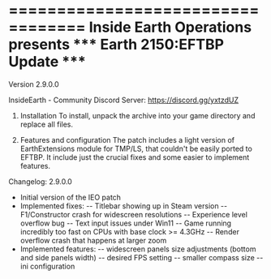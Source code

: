 ==================================
 Inside Earth Operations presents
*** Earth 2150:EFTBP Update ***
==================================
Version 2.9.0.0

InsideEarth - Community Discord Server: https://discord.gg/yxtzdUZ

1. Installation
To install, unpack the archive into your game directory and replace all files.

2. Features and configuration
The patch includes a light version of EarthExtensions module for TMP/LS, that couldn't be easily ported to EFTBP. It include just the crucial fixes and some easier to implement features.

Changelog:
2.9.0.0
   - Initial version of the IEO patch
   - Implemented fixes:
   -- Titlebar showing up in Steam version
   -- F1/Constructor crash for widescreen resolutions
   -- Experience level overflow bug
   -- Text input issues under Win11
   -- Game running incredibly too fast on CPUs with base clock >= 4.3GHz
   -- Render overflow crash that happens at larger zoom
   - Implemented features:
   -- widescreen panels size adjustments (bottom and side panels width)
   -- desired FPS setting
   -- smaller compass size
   -- ini configuration
